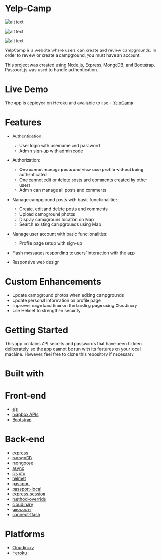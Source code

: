 # Yelp-Camp

![alt text](https://res.cloudinary.com/web-dev-app/image/upload/v1619012118/YelpCamp/Screenshot_503_ujwps3.png)

![alt text](https://res.cloudinary.com/web-dev-app/image/upload/v1619012821/YelpCamp/Screenshot_513_nfoaos.png)

![alt text](https://res.cloudinary.com/web-dev-app/image/upload/v1619013505/YelpCamp/Screenshot_514_f0xvmq.png)

YelpCamp is a website where users can create and review campgrounds. In order to review or create a campground, you must have an account.

This project was created using Node.js, Express, MongoDB, and Bootstrap. Passport.js was used to handle authentication.

# Live Demo

The app is deployed on Heroku and available to use -
[YelpCamp](https://akhilesh-yelpcamp.herokuapp.com/)

# Features

- Authentication:

  - User login with username and password
  - Admin sign-up with admin code

- Authorization:

  - One cannot manage posts and view user profile without being authenticated
  - One cannot edit or delete posts and comments created by other users
  - Admin can manage all posts and comments

- Manage campground posts with basic functionalities:

  - Create, edit and delete posts and comments
  - Upload campground photos
  - Display campground location on Map
  - Search existing campgrounds using Map

- Manage user account with basic functionalities:

  - Profile page setup with sign-up

- Flash messages responding to users' interaction with the app

- Responsive web design

# Custom Enhancements

- Update campground photos when editing campgrounds
- Update personal information on profile page
- Improve image load time on the landing page using Cloudinary
- Use Helmet to strengthen security

# Getting Started

This app contains API secrets and passwords that have been hidden deliberately, so the app cannot be run with its features on your local machine. However, feel free to clone this repository if necessary.

# Built with

# Front-end

- [ejs](https://ejs.co/)
- [mapbox APIs](https://docs.mapbox.com/)
- [Bootstrap](https://getbootstrap.com/docs/3.3/)

# Back-end

- [express](https://expressjs.com/)
- [mongoDB](https://www.mongodb.com/)
- [mongoose](https://mongoosejs.com/)
- [async](http://caolan.github.io/async/v3/)
- [crypto](https://nodejs.org/api/crypto.html#crypto_crypto)
- [helmet](https://helmetjs.github.io/)
- [passport](http://www.passportjs.org/)
- [passport-local](https://github.com/jaredhanson/passport-local#passport-local)
- [express-session](https://github.com/expressjs/session#express-session)
- [method-override](https://github.com/expressjs/method-override#method-override)
- [cloudinary](https://cloudinary.com/)
- [geocoder](https://github.com/wyattdanger/geocoder#geocoder)
- [connect-flash](https://github.com/jaredhanson/connect-flash#connect-flash)

# Platforms

- [Cloudinary](https://cloudinary.com/)
- [Heroku](https://dashboard.heroku.com)
